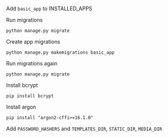 Add `basic_app` to INSTALLED_APPS

Run migrations

```
python manage.py migrate
```

Create app migrations

```
python manage.py makemigrations basic_app
```

Run migrations again

```
python manage.py migrate
```

Install bcrypt

```
pip install bcrypt
```

Install argon

```
pip install "argon2-cffi>=16.1.0"
```

Add `PASSWORD_HASHERS` and `TEMPLATES_DIR`, `STATIC_DIR`, `MEDIA_DIR`
